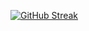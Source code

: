 [![GitHub Streak](http://github-readme-streak-stats.herokuapp.com?user=hendrixxD&theme=dark)](https://git.io/streak-stats)
